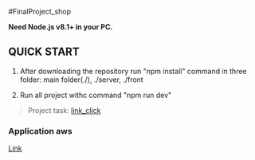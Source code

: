 #FinalProject_shop

**Need Node.js v8.1+ in your PC.**

QUICK START
-----------
1) After downloading the repository run "npm install" command in three folder: main folder(./), ./server, ./front

2) Run all project withc command "npm run dev"


>Project task: [link_click](https://gitlab.com/dan-it/groups/fe5/tree/master/final-project)

### Application aws

[Link](http://18.216.210.110:3006/)
